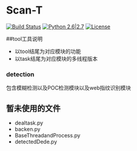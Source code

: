 # Scan-T

[![Build Status](http://nanshihui.github.io/public/status.svg)](http://nanshihui.github.io/2016/01/21/ToolForSpider%E7%AE%80%E4%BB%8B/) [![Python 2.6|2.7](http://nanshihui.github.io/public/python.svg)](https://www.python.org/) [![License](http://nanshihui.github.io/public/license.svg)](http://nanshihui.github.io/2016/01/21/ToolForSpider%E7%AE%80%E4%BB%8B/) 

##tool工具说明
* 以tool结尾为对应模块的功能       
* 以task结尾为对应模块的多线程版本  
                      					
### detection

包含模糊检测以及POC检测模块以及web指纹识别模块

## 暂未使用的文件

* dealtask.py 
* backen.py
* BaseThreadandProcess.py
* detectedDede.py
